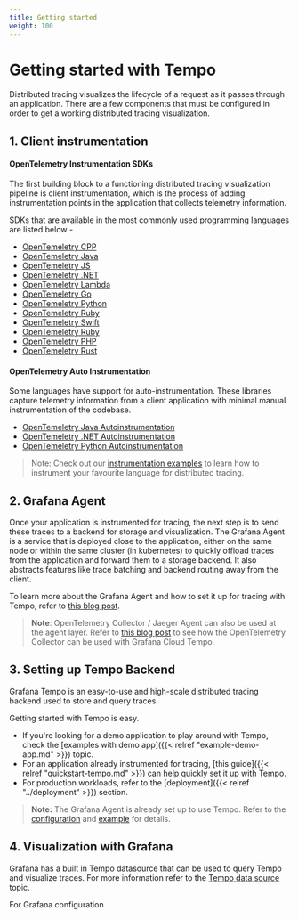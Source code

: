 ```yaml
---
title: Getting started
weight: 100
---
```


# Getting started with Tempo

Distributed tracing visualizes the lifecycle of a request as it passes through
an application. There are a few components that must be configured in order to get a
working distributed tracing visualization.

## 1. Client instrumentation

#### OpenTelemetry Instrumentation SDKs

The first building block to a functioning distributed tracing visualization pipeline
is client instrumentation, which is the process of adding instrumentation points in the application that collects telemetry information. 

SDKs that are available in the most commonly used programming languages are listed below -

* [OpenTemeletry CPP](https://github.com/open-telemetry/opentelemetry-cpp)
* [OpenTemeletry Java](https://github.com/open-telemetry/opentelemetry-java)
* [OpenTemeletry JS](https://github.com/open-telemetry/opentelemetry-js)
* [OpenTemeletry .NET](https://github.com/open-telemetry/opentelemetry-dotnet)
* [OpenTemeletry Lambda](https://github.com/open-telemetry/opentelemetry-lambda)
* [OpenTemeletry Go](https://github.com/open-telemetry/opentelemetry-go)
* [OpenTemeletry Python](https://github.com/open-telemetry/opentelemetry-python)
* [OpenTemeletry Ruby](https://github.com/open-telemetry/opentelemetry-ruby)
* [OpenTemeletry Swift](https://github.com/open-telemetry/opentelemetry-swift)
* [OpenTemeletry Ruby](https://github.com/open-telemetry/opentelemetry-ruby)
* [OpenTemeletry PHP](https://github.com/open-telemetry/opentelemetry-php)
* [OpenTemeletry Rust](https://github.com/open-telemetry/opentelemetry-rust)

#### OpenTelemetry Auto Instrumentation

Some languages have support for auto-instrumentation. These libraries capture telemetry
information from a client application with minimal manual instrumentation of the codebase.

* [OpenTemeletry Java Autoinstrumentation](https://github.com/open-telemetry/opentelemetry-java-instrumentation)
* [OpenTemeletry .NET Autoinstrumentation](https://github.com/open-telemetry/opentelemetry-dotnet-instrumentation)
* [OpenTemeletry Python Autoinstrumentation](https://github.com/open-telemetry/opentelemetry-python-contrib)

> Note: Check out our [instrumentation examples]() to learn how to instrument your
> favourite language for distributed tracing.

## 2. Grafana Agent

Once your application is instrumented for tracing, the next step is to send these traces
to a backend for storage and visualization. The Grafana Agent is a service that is
deployed close to the application, either on the same node or within the same cluster
(in kubernetes) to quickly offload traces from the application and forward them to a storage
backend. It also abstracts features like trace batching and backend routing
away from the client. 

To learn more about the Grafana Agent and how to set it up for tracing with Tempo,
refer to [this blog post](https://grafana.com/blog/2020/11/17/tracing-with-the-grafana-agent-and-grafana-tempo/).

> **Note**: OpenTelemetry Collector / Jaeger Agent can also be used at the agent layer.
> Refer to [this blog post](https://grafana.com/blog/2021/04/13/how-to-send-traces-to-grafana-clouds-tempo-service-with-opentelemetry-collector/)
> to see how the OpenTelemetry Collector can be used with Grafana Cloud Tempo.


## 3. Setting up Tempo Backend

Grafana Tempo is an easy-to-use and high-scale distributed tracing backend used to store and query traces.

Getting started with Tempo is easy.

- If you're looking for a demo application to play around with Tempo, check the [examples with demo app]({{< relref "example-demo-app.md" >}}) topic.
- For an application already instrumented for tracing, [this guide]({{< relref "quickstart-tempo.md" >}}) can help quickly set it up with Tempo.
- For production workloads, refer to the [deployment]({{< relref "../deployment" >}}) section.

> **Note:** The Grafana Agent is already set up to use Tempo. Refer to the [configuration](https://github.com/grafana/agent/blob/main/docs/configuration-reference.md#tempo_config) and [example](https://github.com/grafana/agent/blob/main/example/docker-compose/agent/config/agent.yaml) for details.


## 4. Visualization with Grafana

Grafana has a built in Tempo datasource that can be used to query Tempo and visualize traces.
For more information refer to the [Tempo data source](https://grafana.com/docs/grafana/latest/datasources/tempo/) topic.

For Grafana configuration
